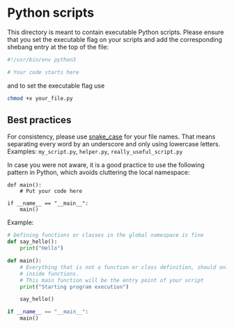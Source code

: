 # Python scripts

This directory is meant to contain executable Python scripts. Please ensure that you set the executable flag on your scripts and add the corresponding
shebang entry at the top of the file:
```python
#!/usr/bin/env python3

# Your code starts here
```
and to set the executable flag use
```bash
chmod +x your_file.py
```


## Best practices

For consistency, please use [snake\_case](https://en.wikipedia.org/wiki/Snake_case) for your file names. That means separating every word by an
underscore and only using lowercase letters. Examples: `my_script.py`, `helper.py`, `really_useful_script.py`

In case you were not aware, it is a good practice to use the following pattern in Python, which avoids cluttering the local namespace:
```
def main():
    # Put your code here

if __name__ == "__main__":
    main()
```

Example:
```python
# Defining functions or classes in the global namespace is fine
def say_hello():
    print("Hello")

def main():
    # Everything that is not a function or class definition, should only be performed
	# inside functions.
	# This main function will be the entry point of your script
    print("Starting program execution")

	say_hello()

if __name__ == "__main__":
    main()
```

